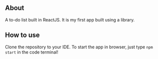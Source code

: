 ## About
A to-do list built in ReactJS. It is my first app built using a library.

## How to use
Clone the repository to your IDE. To start the app in browser, just type `npm start` in the code terminal!
